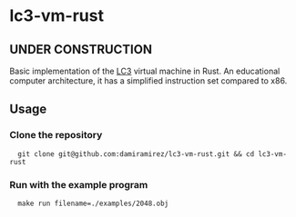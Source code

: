 # lc3-vm-rust

## UNDER CONSTRUCTION

Basic implementation of the [LC3](https://www.jmeiners.com/lc3-vm/) virtual machine in Rust. An educational computer architecture, it has a simplified instruction set compared to x86.

## Usage

### Clone the repository

```shell
  git clone git@github.com:damiramirez/lc3-vm-rust.git && cd lc3-vm-rust
```

### Run with the example program

```shell
  make run filename=./examples/2048.obj
```

